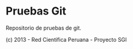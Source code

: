 Pruebas Git
===========

Repositorio de pruebas de git.

(c) 2013 - Red Cientifica Peruana - Proyecto SGI
